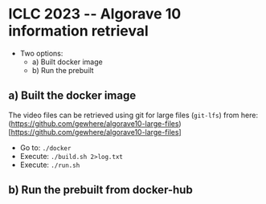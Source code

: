 # ICLC 2023 -- Algorave 10 information retrieval
- Two options: 
  * a) Built docker image
  * b) Run the prebuilt

## a) Built the docker image
The video files can be retrieved using git for large files (`git-lfs`) from here: (https://github.com/gewhere/algorave10-large-files)[https://github.com/gewhere/algorave10-large-files]

- Go to: `./docker`
- Execute: `./build.sh 2>log.txt`
- Execute: `./run.sh`

## b) Run the prebuilt from docker-hub

